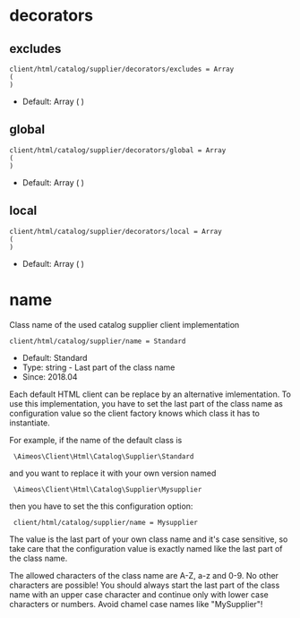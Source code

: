 
# decorators
## excludes

```
client/html/catalog/supplier/decorators/excludes = Array
(
)
```

* Default: Array
(
)



## global

```
client/html/catalog/supplier/decorators/global = Array
(
)
```

* Default: Array
(
)



## local

```
client/html/catalog/supplier/decorators/local = Array
(
)
```

* Default: Array
(
)



# name

Class name of the used catalog supplier client implementation

```
client/html/catalog/supplier/name = Standard
```

* Default: Standard
* Type: string - Last part of the class name
* Since: 2018.04

Each default HTML client can be replace by an alternative imlementation.
To use this implementation, you have to set the last part of the class
name as configuration value so the client factory knows which class it
has to instantiate.

For example, if the name of the default class is

```
 \Aimeos\Client\Html\Catalog\Supplier\Standard
```

and you want to replace it with your own version named

```
 \Aimeos\Client\Html\Catalog\Supplier\Mysupplier
```

then you have to set the this configuration option:

```
 client/html/catalog/supplier/name = Mysupplier
```

The value is the last part of your own class name and it's case sensitive,
so take care that the configuration value is exactly named like the last
part of the class name.

The allowed characters of the class name are A-Z, a-z and 0-9. No other
characters are possible! You should always start the last part of the class
name with an upper case character and continue only with lower case characters
or numbers. Avoid chamel case names like "MySupplier"!
